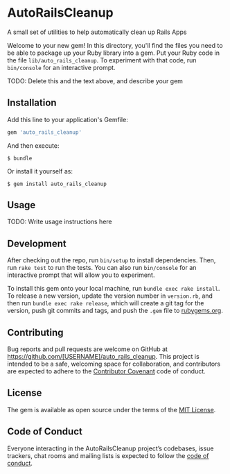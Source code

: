 # AutoRailsCleanup

A small set of utilities to help automatically clean up Rails Apps

Welcome to your new gem! In this directory, you'll find the files you need to be able to package up your Ruby library into a gem. Put your Ruby code in the file `lib/auto_rails_cleanup`. To experiment with that code, run `bin/console` for an interactive prompt.

TODO: Delete this and the text above, and describe your gem

## Installation

Add this line to your application's Gemfile:

```ruby
gem 'auto_rails_cleanup'
```

And then execute:

    $ bundle

Or install it yourself as:

    $ gem install auto_rails_cleanup

## Usage

TODO: Write usage instructions here

## Development

After checking out the repo, run `bin/setup` to install dependencies. Then, run `rake test` to run the tests. You can also run `bin/console` for an interactive prompt that will allow you to experiment.

To install this gem onto your local machine, run `bundle exec rake install`. To release a new version, update the version number in `version.rb`, and then run `bundle exec rake release`, which will create a git tag for the version, push git commits and tags, and push the `.gem` file to [rubygems.org](https://rubygems.org).

## Contributing

Bug reports and pull requests are welcome on GitHub at https://github.com/[USERNAME]/auto_rails_cleanup. This project is intended to be a safe, welcoming space for collaboration, and contributors are expected to adhere to the [Contributor Covenant](http://contributor-covenant.org) code of conduct.

## License

The gem is available as open source under the terms of the [MIT License](https://opensource.org/licenses/MIT).

## Code of Conduct

Everyone interacting in the AutoRailsCleanup project’s codebases, issue trackers, chat rooms and mailing lists is expected to follow the [code of conduct](https://github.com/[USERNAME]/auto_rails_cleanup/blob/master/CODE_OF_CONDUCT.md).
